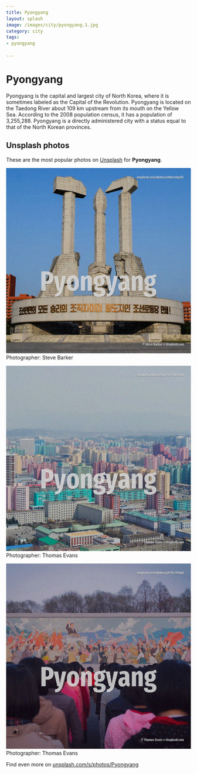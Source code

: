 ```yaml
---
title: Pyongyang
layout: splash
image: /images/city/pyongyang.1.jpg
category: city
tags:
- pyongyang

---
```

# Pyongyang

Pyongyang  is the capital and largest city of North Korea, where it is sometimes labeled as the  Capital of the Revolution. Pyongyang is located on the Taedong River about 109 km  upstream from its mouth on the Yellow Sea. According to the 2008 population census, it has a population of 3,255,288. Pyongyang is a directly administered city  with a status equal to that of the North Korean  provinces.  

 
## Unsplash photos
These are the most popular photos on [Unsplash](https://unsplash.com) for **Pyongyang**.
 
![Pyongyang](/images/city/pyongyang.1.jpg)
Photographer:  Steve Barker
 
![Pyongyang](/images/city/pyongyang.2.jpg)
Photographer:  Thomas Evans
 
![Pyongyang](/images/city/pyongyang.3.jpg)
Photographer:  Thomas Evans
 
Find even more on [unsplash.com/s/photos/Pyongyang](https://unsplash.com/s/photos/Pyongyang)
 
